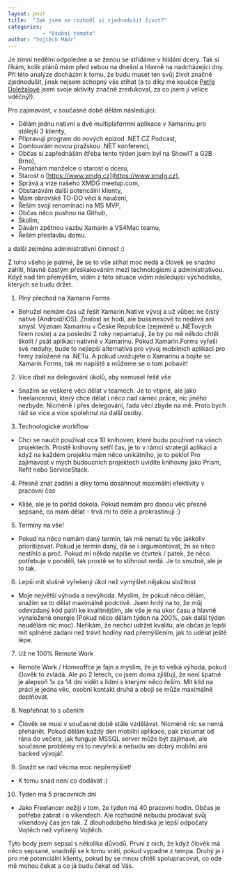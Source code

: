 ```yaml
---
layout: post
title:  "Jak jsem se rozhodl si zjednodušit život?"
categories:
           - "Osobní témata"
author: "Vojtěch Mádr"
---
```


Je zimní nedělní odpoledne a se ženou se střídáme v hlídání dcery. Tak si říkám, kolik plánů mám před sebou na dnešní a hlavně na nadcházející dny. Pří této analýze docházím k tomu, že budu muset ten svůj život značně zjednodušit, jinak nejsem schopný vše stíhat (a to díky mé koučce [Petře Doležalové](https://www.petradolezalova.cz) jsem svoje aktivity značně zredukoval, za co jsem jí velice vděčný!).

Pro zajímavost, v současné době dělám následující:

- Dělám jednu nativní a dvě multiplaformní aplikace v Xamarinu pro stálejší 3 klienty,
- Připravuji program do nových epizod .NET.CZ Podcast,
- Domlouvám novou pražskou .NET konferenci,
- Občas si zapřednáším (třeba tento týden jsem byl na ShowIT a G2B Brno),
- Pomáhám manželce o starost o dceru,
- Starost o [https://www.xmdg.cz](https://www.xmdg.cz),
- Správá a vize našeho XMDG meetup.com,
- Obstarávám další potencální klienty,
- Mám obrovské TO-DO věcí k naučení,
- Řeším svojí renominaci na MS MVP,
- Občas něco pushnu na Github,
- Školím,
- Dávám zpětnou vazbu Xamarin a VS4Mac teamu,
- Řeším přestavbu domu.

a další zejména administrativní činnost :)

Z toho všeho je patrné, že se to vše stíhat moc nedá a človek se snadno zahltí, hlavně častým přeskakováním mezi technologiemi a administrativou. Když nad tím přemýšlím, vidím z této situace vidím následující východiska, kterých se budu držet.

1) Plný přechod na Xamarin Forms
-   Bohužel nemám čas už řešit Xamarin.Native vývoj a už vůbec ne čístý native (Android/iOS). Znalost se hodí, ale bussinesově to nedává ani smysl. Význam Xamarinu v České Republice (zejméně u .NETových firem roste) a za poslední 2 roky nepamatuji, že by po mě někdo chtěl školit / psát aplikaci nativně v Xamarinu. Pokud Xamarin.Forms vyřeší své neduhy, bude to nejlepší alternativa pro vývoj mobilních aplikací pro firmy založené na .NETu. A pokud uvažujete o Xamarinu a bojíte se Xamarin Forms, tak mi napiště a můžeme se o tom pobavit!

2) Více dbát na delegování úkolů, aby nemusel řešit vše
-    Snažím se veškeré věci dělat v teamech. Je to vtipné, ale jako freelancerovi, který chce dělat i něco nad rámec práce, nic jiného nezbyde. Nicméně i přes delegování, řada věcí zbyde na mě. Proto bych rád se více a více spolehnul na další osoby.

3) Technologické workflow
-   Chci se naučit používat cca 10 knihoven, které budu používat na všech projektech. Prostě knihovny setří čas, je to v rámci strategií aplikací a když na každém projektu mám něco unikátního, je to peklo! Pro zajímavost v mých budoucních projektech uvidíte knihovny jako Prism, Refit nebo ServiceStack.

4) Přesně znát zadání a díky tomu dosáhnout maximální efektivity v pracovní čas
-   Klišé, ale je to pořád dokola. Pokud nemám pro danou věc přesně sepsané, co mám dělat - trvá mi to déle a prokrastinuji :)

5) Termíny na vše!
-   Pokud na něco nemám daný termín, tak mě nenutí tu věc jakkoliv prioritizovat. Pokud je termín daný, dá se i argumentovat, že se něco nestihlo a proč. Pokud mi někdo napíše ve čtvrtek / pátek, že něco potřebuje v pondělí, tak prostě se to stihnout nedá. Je to smutné, ale je to tak.

6) Lepší mít slušně vyřešený úkol než vymýšlet nějakou složitost
-  Moje největší výhoda a nevýhoda. Myslím, že pokud něco dělám, snažím se to dělat maximálně podctivě. Jsem hrdý na to, že můj odevzdaný kód patří ke kvalitnějším, ale vše je na úkor času a hlavně vynaložené energie (Pokud něco dělám týden na 200%, pak další týden neudělám nic moc). Neříkám, že nechci udržet kvalitu, ale občas je lepší mít splněné zadání než trávit hodiny nad přemýšlením, jak to udělat ještě lépe.

7) Už ne 100% Remote Work
-   Remote Work / Homeoffce je fajn a myslím, že je to velká výhoda, pokud člověk to zvládá. Ale po 2 letech, co jsem doma zjišťuji, že není špatné je alepsoň 1x za 14 dní vidět s lidmi s kterými něco řeším. Mít klid na práci je jedna věc, osobní kontakt druhá a obojí se může maximálně doplňovat.

8) Nepřehnat to s učením
-   Člověk se musí v současné době stále vzdělávat. Nicméně nic se nemá přehánět. Pokud dělám každý den mobilní aplikace, pak zkoumat od rána do večera, jak funguje MSSQL server může být zajímavé, ale současné problémy mi to nevyřeší a nebudu ani dobrý mobilní ani backed vývojář.

9) Snažit se nad věcma moc nepřemýšlet!
-   K tomu snad není co dodávat :)

10) Týden má 5 pracovních dní
-   Jako Freelancer nežiji v tom, že týden má 40 pracovní hodin. Občas je potřeba zabrat i o víkendech. Ale rozhodně nebudu prodávat svůj víkendový čas jen tak. Z dlouhodobého hlediska je lepší odpočatý Vojtěch než vyřízený Vojtěch.

Tyto body jsem sepsal s několika důvodů. První z nich, že když člověk má něco sepsané, snadněji se k tomu vrátí, pokud vypadne z tempa. Druhý je i pro mé potenciální klienty, pokud by se mnou chtěli spolupracovat, co ode mě mohou čekat a co já budu čekat od Vás.
